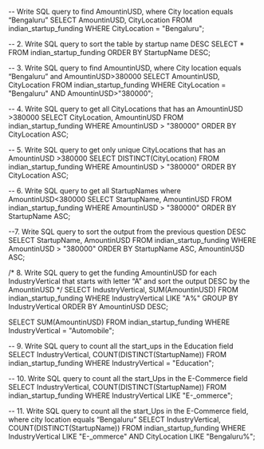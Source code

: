 -- Write SQL query to find AmountinUSD, where City location equals “Bengaluru”
SELECT AmountinUSD, CityLocation
FROM indian_startup_funding
WHERE CityLocation = "Bengaluru";

-- 2. Write SQL query to sort the table by startup name DESC
SELECT *
FROM indian_startup_funding
ORDER BY StartupName DESC;

-- 3. Write SQL query to find AmountinUSD, where City location equals “Bengaluru” and AmountinUSD>380000
SELECT AmountinUSD, CityLocation
FROM indian_startup_funding
WHERE CityLocation = "Bengaluru" AND AmountinUSD>"380000";

-- 4. Write SQL query to get all CityLocations that has an AmountinUSD >380000
SELECT CityLocation, AmountinUSD
FROM indian_startup_funding
WHERE AmountinUSD > "380000"
ORDER BY CityLocation ASC;

-- 5. Write SQL query to get only unique CityLocations that has an AmountinUSD >380000
SELECT DISTINCT(CityLocation)
FROM indian_startup_funding
WHERE AmountinUSD > "380000"
ORDER BY CityLocation ASC;

-- 6. Write SQL query to get all StartupNames where AmountinUSD<380000
SELECT StartupName, AmountinUSD
FROM indian_startup_funding
WHERE AmountinUSD > "380000"
ORDER BY StartupName ASC;

--7. Write SQL query to sort the output from the previous question DESC
SELECT StartupName, AmountinUSD
FROM indian_startup_funding
WHERE AmountinUSD > "380000"
ORDER BY StartupName ASC, AmountinUSD ASC;

/* 8. Write SQL query to get the funding AmountinUSD for each IndustryVertical that starts with 
letter “A” and sort the output DESC by the AmountinUSD */
SELECT IndustryVertical, SUM(AmountinUSD)
FROM indian_startup_funding
WHERE IndustryVertical LIKE "A%"
GROUP BY IndustryVertical
ORDER BY AmountinUSD DESC;

SELECT SUM(AmountinUSD)
FROM indian_startup_funding
WHERE IndustryVertical = "Automobile";

-- 9. Write SQL query to count all the start_ups in the Education field
SELECT IndustryVertical, COUNT(DISTINCT(StartupName))
FROM indian_startup_funding
WHERE IndustryVertical = "Education";

-- 10. Write SQL query to count all the start_Ups in the E-Commerce field
SELECT IndustryVertical, COUNT(DISTINCT(StartupName))
FROM indian_startup_funding
WHERE IndustryVertical LIKE "E-_ommerce";

-- 11. Write SQL query to count all the start_Ups in the E-Commerce field, where city location equals “Bengaluru”
SELECT IndustryVertical, COUNT(DISTINCT(StartupName))
FROM indian_startup_funding
WHERE IndustryVertical LIKE "E-_ommerce" AND CityLocation LIKE "Bengaluru%";
